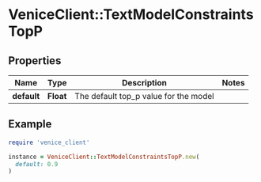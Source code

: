 # VeniceClient::TextModelConstraintsTopP

## Properties

| Name | Type | Description | Notes |
| ---- | ---- | ----------- | ----- |
| **default** | **Float** | The default top_p value for the model |  |

## Example

```ruby
require 'venice_client'

instance = VeniceClient::TextModelConstraintsTopP.new(
  default: 0.9
)
```

